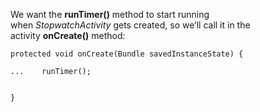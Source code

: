 We want the **runTimer()** method to start running when *StopwatchActivity* gets created, so we’ll call it in the activity **onCreate()** method:

```
protected void onCreate(Bundle savedInstanceState) {

...    runTimer();


}
```
